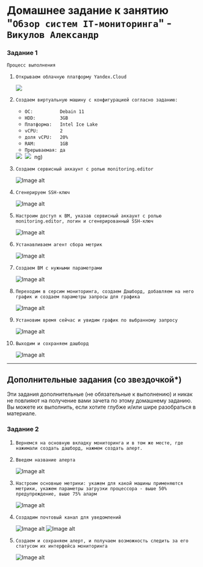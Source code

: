 # Домашнее задание к занятию "`Обзор систем IT-мониторинга`" - `Викулов Александр`

### Задание 1

`Процесс выполнения`

1. `Открываем облачную платформу Yandex.Cloud`

    <kbd>  
      <img src="https://github.com/AleksandrVikulov/08-01-monitoring-systems/raw/main/task_img/01.png">
    </kbd>

2. `Создаем виртуальную машину с конфигурацией согласно заданию:`
    * `ОС:          Debain 11`
    * `HDD:         3GB`
    * `Платформа:   Intel Ice Lake`
    * `vCPU:        2`
    * `доля vCPU:   20%`
    * `RAM:         1GB`
    * `Прерываемая: да`

    <kbd>  
      <img src="https://github.com/AleksandrVikulov/08-01-monitoring-systems/raw/main/task_img/02-1.png">
    </kbd>
    <kbd>  
      <img src="https://github.com/AleksandrVikulov/08-01-monitoring-systems/raw/main/task_img/02-2.png">
    </kbd>ng)

3. `Создаем сервисный аккаунт с ролью monitoring.editor`

    ![Image alt](https://github.com/AleksandrVikulov/08-01-monitoring-systems/raw/main/task_img/03.png)

4. `Сгенерируем SSH-ключ`

    ![Image alt](https://github.com/AleksandrVikulov/08-01-monitoring-systems/raw/main/task_img/04.png)

5. `Настроим доступ к ВМ, указав сервисный аккаунт с ролью monitoring.editor, логин и сгенерированный SSH-ключ`

    ![Image alt](https://github.com/AleksandrVikulov/08-01-monitoring-systems/raw/main/task_img/05.png)
    
6. `Устанавливаем агент сбора метрик`

    ![Image alt](https://github.com/AleksandrVikulov/08-01-monitoring-systems/raw/main/task_img/06.png)

7. `Создаем ВМ с нужными параметрами`

    ![Image alt](https://github.com/AleksandrVikulov/08-01-monitoring-systems/raw/main/task_img/07.png)

8. `Переходим в серсим мониторинга, создаем Дашборд, добавляем на него график и создаем параметры запросы для графика`

    ![Image alt](https://github.com/AleksandrVikulov/08-01-monitoring-systems/raw/main/task_img/08.png)

9. `Установим время сейчас и увидим график по выбранному запросу`

    ![Image alt](https://github.com/AleksandrVikulov/08-01-monitoring-systems/raw/main/task_img/09.png)

10. `Выходим и сохраняем дашборд`

    ![Image alt](https://github.com/AleksandrVikulov/08-01-monitoring-systems/raw/main/task_img/10.png)

---
## Дополнительные задания (со звездочкой*)

Эти задания дополнительные (не обязательные к выполнению) и никак не повлияют на получение вами зачета по этому домашнему заданию. Вы можете их выполнить, если хотите глубже и/или шире разобраться в материале.

### Задание 2

1. `Вернемся на основную вкладку мониторинга и в том же месте, где нажимали создать дашборд, нажмем создать алерт.`
2. `Введем название алерта`

   ![Image alt](https://github.com/AleksandrVikulov/08-01-monitoring-systems/raw/main/task_img/11.png)

3. `Настроим основные метрики: укажем для какой машины применяются метрики, укажем параметры загрузки процессора - выше 50% предупреждение, выше 75% аларм`

   ![Image alt](https://github.com/AleksandrVikulov/08-01-monitoring-systems/raw/main/task_img/12.png)

4. `Создадим почтовый канал для уведомлений`

   ![Image alt](https://github.com/AleksandrVikulov/08-01-monitoring-systems/raw/main/task_img/13.png)
   ![Image alt](https://github.com/AleksandrVikulov/08-01-monitoring-systems/raw/main/task_img/14.png)

5. `Создаем и сохраняем алерт, и получаем возможность следить за его статусом их интерфейса мониторинга`

   ![Image alt](https://github.com/AleksandrVikulov/08-01-monitoring-systems/raw/main/task_img/15.png)

